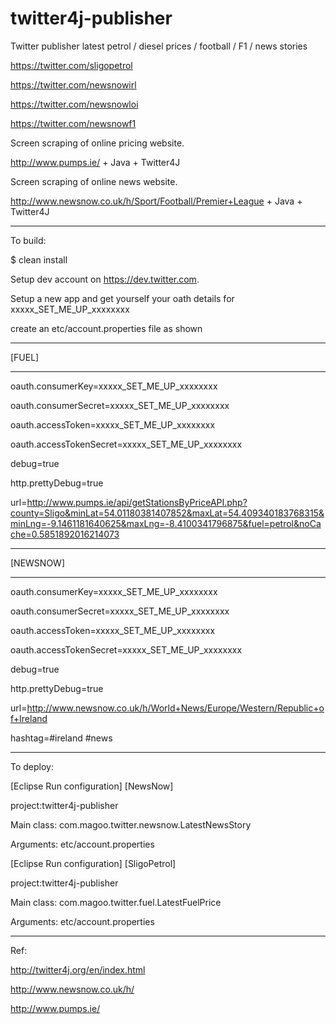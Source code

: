 # twitter4j-publisher 

Twitter publisher latest petrol / diesel prices / football / F1 / news stories

https://twitter.com/sligopetrol 

https://twitter.com/newsnowirl 

https://twitter.com/newsnowloi 

https://twitter.com/newsnowf1 

Screen scraping of online pricing website.

http://www.pumps.ie/ + Java + Twitter4J

Screen scraping of online news website.

http://www.newsnow.co.uk/h/Sport/Football/Premier+League + Java + Twitter4J

----------------------------------
To build:

$ clean install

Setup dev account on https://dev.twitter.com.

Setup a new app and get yourself your oath details for xxxxx_SET_ME_UP_xxxxxxxx

create an etc/account.properties file as shown

-----------------------------------------

[FUEL]

-----------------------------------------

oauth.consumerKey=xxxxx_SET_ME_UP_xxxxxxxx

oauth.consumerSecret=xxxxx_SET_ME_UP_xxxxxxxx

oauth.accessToken=xxxxx_SET_ME_UP_xxxxxxxx

oauth.accessTokenSecret=xxxxx_SET_ME_UP_xxxxxxxx

debug=true

http.prettyDebug=true

url=http://www.pumps.ie/api/getStationsByPriceAPI.php?county=Sligo&minLat=54.01180381407852&maxLat=54.409340183768315&minLng=-9.1461181640625&maxLng=-8.4100341796875&fuel=petrol&noCache=0.5851892016214073

-----------------------------------------

[NEWSNOW]

--------------------------------

oauth.consumerKey=xxxxx_SET_ME_UP_xxxxxxxx

oauth.consumerSecret=xxxxx_SET_ME_UP_xxxxxxxx

oauth.accessToken=xxxxx_SET_ME_UP_xxxxxxxx

oauth.accessTokenSecret=xxxxx_SET_ME_UP_xxxxxxxx

debug=true

http.prettyDebug=true

url=http://www.newsnow.co.uk/h/World+News/Europe/Western/Republic+of+Ireland

hashtag=#ireland #news

---------------------------------

To deploy:

[Eclipse Run configuration] [NewsNow]

project:twitter4j-publisher

Main class: com.magoo.twitter.newsnow.LatestNewsStory

Arguments: etc/account.properties


[Eclipse Run configuration] [SligoPetrol]

project:twitter4j-publisher

Main class: com.magoo.twitter.fuel.LatestFuelPrice

Arguments: etc/account.properties

-----------------------------------

Ref: 

http://twitter4j.org/en/index.html
 
http://www.newsnow.co.uk/h/

http://www.pumps.ie/
